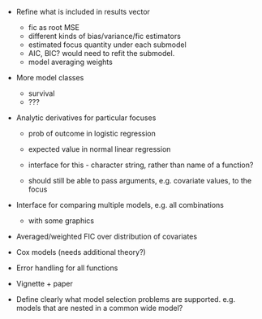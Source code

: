 * Refine what is included in results vector

	- fic as root MSE
	- different kinds of bias/variance/fic estimators
	- estimated focus quantity under each submodel
	- AIC, BIC? would need to refit the submodel.
	- model averaging weights


* More model classes

	- survival 
	- ??? 

* Analytic derivatives for particular focuses

  - prob of outcome in logistic regression

  - expected value in normal linear regression

  - interface for this - character string, rather than name of a function?

  - should still be able to pass arguments, e.g. covariate values, to the focus
  

* Interface for comparing multiple models, e.g. all combinations

  - with some graphics 


* Averaged/weighted FIC over distribution of covariates


* Cox models (needs additional theory?)


* Error handling for all functions



* Vignette + paper

- Define clearly what model selection problems are supported. e.g. models that are nested in a common wide model? 
